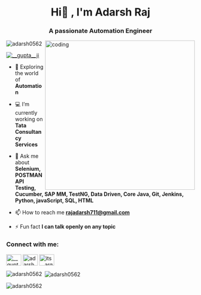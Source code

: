 <h1 align="center">Hi👋 , I'm Adarsh Raj</h1>
<h3 align="center">A passionate Automation Engineer</h3>
<img align="right" alt="coding" width="400" src="https://lh3.googleusercontent.com/FCTJV2u4ETqtkvFn0I1fY184UbdpWhqpAyyV6w7732ookhFnbAF_gBaWMNfAw28z_GhVeZmQIY7jbUuDlFEjWWv6ldLe7FvrJg4=w500">

<p align="left"> <img src="https://komarev.com/ghpvc/?username=adarsh0562&label=Profile%20views&color=0e75b6&style=flat" alt="adarsh0562" /> </p>

<p align="left"> <a href="https://twitter.com/__gupta__ji" target="_blank"><img src="https://img.shields.io/twitter/follow/__gupta__ji?logo=twitter&style=for-the-badge" alt="__gupta__ji" /></a> </p>

- 🌱 Exploring the world of **Automation**

- 💻 I’m currently working on  **Tata Consultancy Services**

- 💬 Ask me about **Selenium, POSTMAN API Testing, Cucumber, SAP MM, TestNG, Data Driven, Core Java, Git, Jenkins, Python, javaScript, SQL, HTML**

- 📫 How to reach me **rajadarsh711@gmail.com**

- ⚡ Fun fact **I can talk openly on any topic**

<h3 align="left">Connect with me:</h3>
<p align="left">
<a href="https://twitter.com/__gupta__ji" target="_blank"><img align="center" src="https://raw.githubusercontent.com/rahuldkjain/github-profile-readme-generator/master/src/images/icons/Social/twitter.svg" alt="__gupta__ji" height="30" width="40" /></a>
<a href="https://www.linkedin.com/in/adarsh-raj-0625951b2/" target="_blank"><img align="center" src="https://raw.githubusercontent.com/rahuldkjain/github-profile-readme-generator/master/src/images/icons/Social/linked-in-alt.svg" alt="adarsh raj" height="30" width="40" /></a>
<a href="https://instagram.com/its__arg" target="_blank"><img align="center" src="https://raw.githubusercontent.com/rahuldkjain/github-profile-readme-generator/master/src/images/icons/Social/instagram.svg" alt="its__arg" height="30" width="40" /></a>

</p>


<p><img align="left" src="https://github-readme-stats.vercel.app/api/top-langs?username=adarsh0562&show_icons=true&locale=en&layout=compact" alt="adarsh0562" /></p>

<p>&nbsp;<img align="center" src="https://github-readme-stats.vercel.app/api?username=adarsh0562&show_icons=true&locale=en" alt="adarsh0562" /></p>

<p><img align="center" src="https://github-readme-streak-stats.herokuapp.com/?user=adarsh0562&" alt="adarsh0562" /></p>
